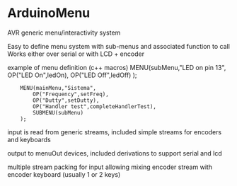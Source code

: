ArduinoMenu
===========

AVR generic menu/interactivity system

Easy to define menu system with sub-menus and associated function to call
Works either over serial or with LCD + encoder

example of menu definition (c++ macros)
		MENU(subMenu,"LED on pin 13",
			OP("LED On",ledOn),
			OP("LED Off",ledOff)
		);

		MENU(mainMenu,"Sistema",
			OP("Frequency",setFreq),
			OP("Dutty",setDutty),
			OP("Handler test",completeHandlerTest),
			SUBMENU(subMenu)
		);

input is read from generic streams, included simple streams for encoders and keyboards

output to menuOut devices, included derivations to support serial and lcd

multiple stream packing for input allowing mixing encoder stream with encoder keyboard (usually 1 or 2 keys)
